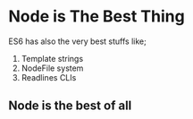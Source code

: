Node is The Best Thing
 ===========================
 ES6 has also the very best stuffs like;
 
 1. Template strings
 2. NodeFile system
 3. Readlines CLIs

 ## Node is the best of all